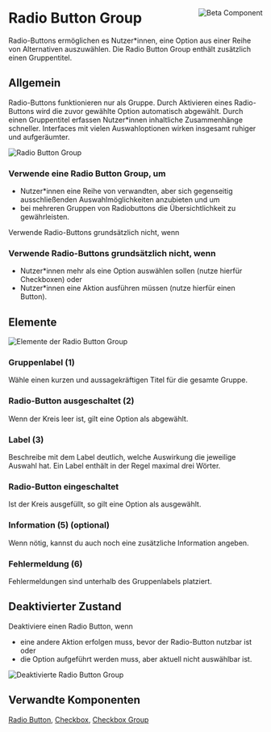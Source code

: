 <div style="display: inline-flex; align-items: center; justify-content: space-between; width: 100%;">
    <h1>Radio Button Group</h1>
    <img src="assets/beta.png" alt="Beta Component" />
</div>
Radio-Buttons ermöglichen es Nutzer*innen, eine Option aus einer Reihe von Alternativen auszuwählen. Die Radio Button Group enthält zusätzlich einen Gruppentitel.

## Allgemein

Radio-Buttons funktionieren nur als Gruppe. Durch Aktivieren eines Radio-Buttons wird die zuvor gewählte Option automatisch abgewählt. Durch einen Gruppentitel erfassen Nutzer\*innen inhaltliche Zusammenhänge schneller. Interfaces mit vielen Auswahloptionen wirken insgesamt ruhiger und aufgeräumter.

![Radio Button Group](assets/3_components/radio-button-group/Radio_Button_Group.png)

### Verwende eine Radio Button Group, um

- Nutzer\*innen eine Reihe von verwandten, aber sich gegenseitig ausschließenden Auswahlmöglichkeiten anzubieten und um
- bei mehreren Gruppen von Radiobuttons die Übersichtlichkeit zu gewährleisten.

Verwende Radio-Buttons grundsätzlich nicht, wenn

### Verwende Radio-Buttons grundsätzlich nicht, wenn

- Nutzer\*innen mehr als eine Option auswählen sollen (nutze hierfür Checkboxen) oder
- Nutzer\*innen eine Aktion ausführen müssen (nutze hierfür einen Button).

## Elemente

![Elemente der Radio Button Group](assets/3_components/radio-button-group/Radio_Button_Group_Elements.png)

### Gruppenlabel (1)

Wähle einen kurzen und aussagekräftigen Titel für die gesamte Gruppe.

### Radio-Button ausgeschaltet (2)

Wenn der Kreis leer ist, gilt eine Option als abgewählt.

### Label (3)

Beschreibe mit dem Label deutlich, welche Auswirkung die jeweilige Auswahl hat. Ein Label enthält in der Regel maximal drei Wörter.

### Radio-Button eingeschaltet

Ist der Kreis ausgefüllt, so gilt eine Option als ausgewählt.

### Information (5) (optional)

Wenn nötig, kannst du auch noch eine zusätzliche Information angeben.

### Fehlermeldung (6)

Fehlermeldungen sind unterhalb des Gruppenlabels platziert.

## Deaktivierter Zustand

Deaktiviere einen Radio Button, wenn

- eine andere Aktion erfolgen muss, bevor der Radio-Button nutzbar ist oder
- die Option aufgeführt werden muss, aber aktuell nicht auswählbar ist.

![Deaktivierte Radio Button Group](assets/3_components/radio-button-group/Radio_Button_Group_Disabled.png)

## Verwandte Komponenten

[Radio Button](?path=/usage/components-radio-button), [Checkbox](?path=/usage/components-checkbox), [Checkbox Group](?path=/usage/components-checkbox-group)
